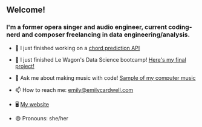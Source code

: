 ## Welcome!

### I'm a former opera singer and audio engineer, current coding-nerd and composer freelancing in data engineering/analysis.

- 🎤 I just finished working on a [chord prediction API](https://chord-predict.streamlit.app/)

- 🌱 I just finished Le Wagon's Data Science bootcamp! [Here's my final project!](https://github.com/emilycardwell/final-project-cleaning)

- 💬 Ask me about making music with code! [Sample of my computer music](https://on.soundcloud.com/Cz8om)

- 📫 How to reach me: emily@emilycardwell.com

- 🖥 [My website](https://www.emilycardwell.com/)

- 😄 Pronouns: she/her
